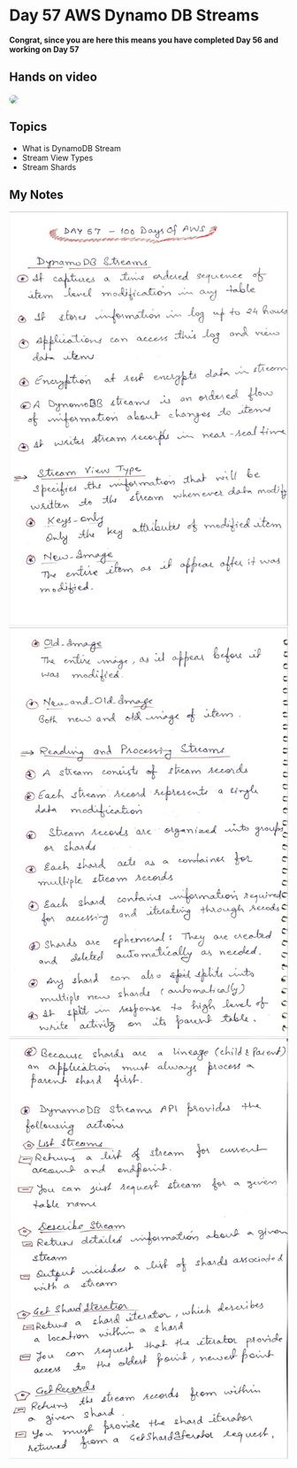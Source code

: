 # Day 57 AWS Dynamo DB Streams

**Congrat, since you are here this means you have completed Day 56 and working on Day 57**

## Hands on video
<a href="https://youtu.be/ivGRWUMN-Pw">
<img src="https://i3.ytimg.com/vi/ivGRWUMN-Pw/hqdefault.jpg" align="center" width="200" style="border-radius:40px" />
</a>

## Topics
  - What is DynamoDB Stream
  - Stream View Types
  - Stream Shards

## My Notes
  ![1](./images/66b67937db66271441770da5a47a635809932040.jpeg)
  ![2](./images/d45c43c48da5d0854bfbbd11a8c900892203022c.jpeg)
  ![3](./images/e9455c64edfbe3f2252c1181a572e75aac6d3349.jpeg)
